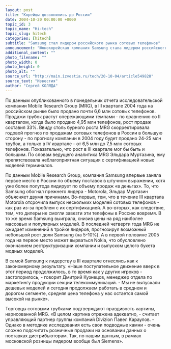 ```yaml
---
layout: post
title: "Корейцы дозвонились до России"
date: 2004-10-20 00:00:00 +0000
topic_id: 3
topic_name: "Hi-tech"
topic_slug: hitech
categories: [hitech]
subtitle: "Samsung стал лидером российского рынка сотовых телефонов"
announcement: "Южнокорейская компания Samsung стала лидером российского рынка сотовых телефонов. Такой вывод следует из опубликованного в начале недели исследования Mobile Research Group. В Samsung свой успех считают закономерным, в то время как эксперты сетуют на недостоверность методики исследования."
additional_content: ""
photo_filename: ""
photo_width: 0
photo_height: 0
photo_alt: ""
source_url: "http://main.izvestia.ru/tech/20-10-04/article549828"
source_text: "Известия"
author: "Сергей КОЛЯДА"
---
```

По данным опубликованного в понедельник отчета исследовательской компании Mobile Research Group (MRG), в III квартале 2004 года на российском рынке было продано почти 6,6 млн сотовых телефонов. Продажи трубок растут опережающими темпами - по сравнению со II кварталом, когда было продано 4,95 млн телефонов, рост продаж составил 33%. Ввиду столь бурного роста MRG скорректировала годовой прогноз по продажам сотовых телефонов в России в большую сторону - по прогнозу компании в 2004 году будет продано 24-25 млн трубок, а только в IV квартале - от 6,5 млн до 7,5 млн сотовых телефонов. Показательно, что рост в III квартале мог бы быть и большим. По словам ведущего аналитика MRG Эльдара Муртазина, ему препятствовала неблагоприятная ситуация с сертификацией новых моделей терминалов.

По данным Mobile Research Group, компания Samsung впервые заняла первое место в России по объему поставок в штучном выражении, хотя уже более полугода лидирует по объему продаж «в деньгах». То, что Samsung обогнал прежнего лидера - Motorola, Эльдар Муртазин объясняет двумя причинами. Во-первых, тем, что в течение III квартала Motorola отсрочила выпуск нескольких моделей сотовых телефонов - как раз из-за проблем с их сертификацией. А во-вторых, как следствие, тем, что дилеры не смогли завезти эти телефоны в Россию вовремя. В то же время Samsung выиграла, снизив цены на ряд наиболее массовых и популярных моделей. В последней четверти года MRG не ожидает изменений в тройке лидеров, прогнозируя возможный небольшой рост доли Samsung (на 5-10%). А в первой половине 2005 года на первое место может вырваться Nokia, что обусловлено окончанием реструктуризации компании и выпуском целого букета модных моделей.

В самой Samsung к лидерству в III квартале отнеслись как к закономерному результату. «Наше поступательное движение вверх в этот период продолжилось, в то время как у других игроков - застопорилось, - говорит Дмитрий Кузнецов, менеджер отдела по маркетингу продукции секции телекоммуникаций. - Мы не выпускали дешевых моделей и сегодня продолжаем работать в среднем и дорогом сегменте, средняя цена телефона у нас остается самой высокой на рынке».

Торговцы сотовыми трубками подтверждают правдивость картины, нарисованной MRG. «В целом картина отражена адекватно, - считает управляющий партнер группы компаний Divizion Павел Караулов. - Однако в методике исследования есть свои подводные камни - очень сложно подсчитать розничные продажи на основании данных о поставках дистрибьюторам. Так, по нашим данным, в рамках московской розницы лидером вообще был Siemens».

